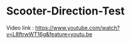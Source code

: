 # Scooter-Direction-Test

Video link : https://www.youtube.com/watch?v=L8ftrwWT16g&feature=youtu.be

